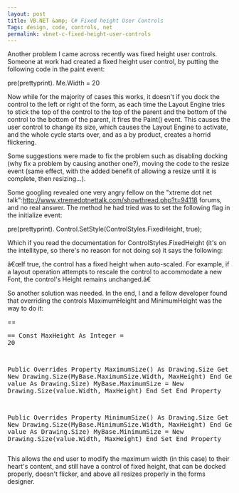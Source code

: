 ```yaml
---
layout: post
title: VB.NET &amp; C# Fixed height User Controls
Tags: design, code, controls, net
permalink: vbnet-c-fixed-height-user-controls
---
```


Another problem I came across recently was fixed height user controls.  Someone at work had created a fixed height user control, by putting the following code in the paint event:

pre(prettyprint). 
Me.Width = 20

Now while for the majority of cases this works, it doesn't if you dock the control to the left or right of the form, as each time the Layout Engine tries to stick the top of the control to the top of the parent and the bottom of the control to the bottom of the parent, it fires the Paint() event.  This causes the user control to change its size, which causes the Layout Engine to activate, and the whole cycle starts over, and as a by product, creates a horrid flickering.

Some suggestions were made to fix the problem such as disabling docking (why fix a problem by causing another one?), moving the code to the resize event (same effect, with the added benefit of allowing a resize until it is complete, then resizing...).  

Some googling revealed one very angry fellow on the "xtreme dot net talk":http://www.xtremedotnettalk.com/showthread.php?t=94118 forums, and no real answer.  The method he had tried was to set the following flag in the initialize event:

pre(prettyprint). 
Control.SetStyle(ControlStyles.FixedHeight, true);

Which if you read the documentation for ControlStyles.FixedHeight (it's on the intellitype, so there's no reason for not doing so) it says the following:

â€œIf true, the control has a fixed height when auto-scaled. For example, if a layout operation attempts to rescale the control to accommodate a new Font, the control's Height remains unchanged.â€

So another solution was needed.  In the end, I and a fellow developer found that overriding the controls MaximumHeight and MinimumHeight was the way to do it:

==<pre class="prettyprint lang-vb">==
 Const MaxHeight As Integer = 20

 Public Overrides Property MaximumSize() As Drawing.Size
   Get
     Return New Drawing.Size(MyBase.MaximumSize.Width, MaxHeight)
   End Get
   Set(ByVal value As Drawing.Size)
     MyBase.MaximumSize = New Drawing.Size(value.Width, MaxHeight)
   End Set
 End Property

 Public Overrides Property MinimumSize() As Drawing.Size
   Get
     Return New Drawing.Size(MyBase.MinimumSize.Width, MaxHeight)
   End Get
   Set(ByVal value As Drawing.Size)
     MyBase.MinimumSize = New Drawing.Size(value.Width, MaxHeight)
   End Set
 End Property
</pre>

This allows the end user to modify the maximum width (in this case) to their heart's content, and still have a control of fixed height, that can be docked properly, doesn't flicker, and above all resizes properly in the forms designer.
